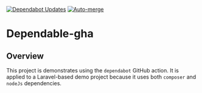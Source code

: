 [![Dependabot Updates](https://github.com/tyler36/dependabot-gha/actions/workflows/dependabot/dependabot-updates/badge.svg)](https://github.com/tyler36/dependabot-gha/actions/workflows/dependabot/dependabot-updates)
[![Auto-merge](https://github.com/tyler36/dependabot-gha/actions/workflows/dependabot-auto-pr.yml/badge.svg)](https://github.com/tyler36/dependabot-gha/actions/workflows/dependabot-auto-pr.yml)

# Dependable-gha

## Overview

This project is demonstrates using the `dependabot` GitHub action.
It is applied to a Laravel-based demo project because it uses both `composer` and `nodeJs` dependencies.
